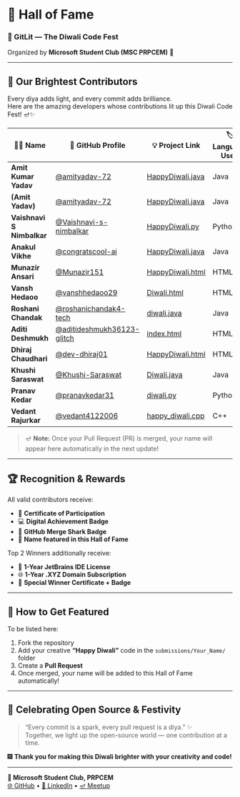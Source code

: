# 🏅 Hall of Fame  
### 🎇 GitLit — The Diwali Code Fest  
Organized by **Microsoft Student Club (MSC PRPCEM)** 💙  

---

## 🌟 Our Brightest Contributors  
Every diya adds light, and every commit adds brilliance.  
Here are the amazing developers whose contributions lit up this Diwali Code Fest! 🪔✨  

| 🧑‍💻 **Name** | 🔗 **GitHub Profile** | 💡 **Project Link** | 🏷️ **Language Used** | 🎖️ **Status** |
|----------------|-----------------------|----------------------|----------------------|----------------|
| **Amit Kumar Yadav** | [@amityadav-72](https://github.com/amityadav-72) | [HappyDiwali.java](submissions/AmitYadav/HappyDiwali.java) |  Java | ✅ Merged |
| **(Amit Yadav)** | [@amityadav-72](https://github.com/amityadav-72) | [HappyDiwali.java](submissions/AmitKumarYadav/HappyDiwali.java) |  Java | ✅ Merged |
| **Vaishnavi S Nimbalkar** | [@Vaishnavi-s-nimbalkar](https://github.com/Vaishnavi-s-nimbalkar) | [HappyDiwali.py](submissions/Vaishnavi-s-nimbalkar%20/HappyDiwali.py) |  Python | ✅ Merged |
| **Anakul Vikhe** | [@congratscool-ai](https://github.com/congratscool-ai) | [HappyDiwali.java](submissions/Anakul%20Vikhe/Happy%20Diwali.java) |  Java | ✅ Merged |
| **Munazir Ansari** | [@Munazir151](https://github.com/Munazir151) | [HappyDiwali.html](submissions/Munazir%20Ansari/HappyDiwali.html) |  HTML | ✅ Merged |
| **Vansh Hedaoo** | [@vanshhedaoo29](https://github.com/vanshhedaoo29) | [Diwali.html](submissions/Vansh%20Hedaoo/Diwali.html) |  HTML | ✅ Merged |
| **Roshani Chandak** | [@roshanichandak4-tech](https://github.com/roshanichandak4-tech) | [diwali.java](submissions/ROSHANICHANDAK/diwali) |  Java | ✅ Merged |
| **Aditi Deshmukh** | [@aditideshmukh36123-glitch](https://github.com/aditideshmukh36123-glitch) | [index.html](submissions/Aditi%20Deshmukh/index.html) |  HTML | ✅ Merged |
| **Dhiraj Chaudhari** | [@dev-dhiraj01](https://github.com/dev-dhiraj01) | [HappyDiwali.html](submissions/DhirajChaudhari/HappyDiwali.html) |  HTML | ✅ Merged |
| **Khushi Saraswat** | [@Khushi-Saraswat](https://github.com/Khushi-Saraswat) | [Diwali.java](submissions/Khushi%20Saraswat/Diwali.java) |  Java | ✅ Merged |
| **Pranav Kedar** | [@pranavkedar31](https://github.com/pranavkedar31) | [diwali.py](submissions/pranavkedar/diwali.py) |  Python| ✅ Merged |
| **Vedant Rajurkar** | [@vedant4122006](https://github.com/vedant4122006) | [happy_diwali.cpp](submissions/Vedant_Rajurkar/happy_diwali.cpp) |  C++| ✅ Merged |



> 🪔 **Note:** Once your Pull Request (PR) is merged, your name will appear here automatically in the next update!

---

## 🏆 Recognition & Rewards  

All valid contributors receive:  
- 📜 **Certificate of Participation**  
- 💻 **Digital Achievement Badge**  
- 🦈 **GitHub Merge Shark Badge**  
- 🌟 **Name featured in this Hall of Fame**  

Top 2 Winners additionally receive:  
- 🧠 **1-Year JetBrains IDE License**  
- 🌐 **1-Year .XYZ Domain Subscription**  
- 🏅 **Special Winner Certificate + Badge**

---

## 💬 How to Get Featured  

To be listed here:
1. Fork the repository  
2. Add your creative **“Happy Diwali”** code in the `submissions/Your_Name/` folder  
3. Create a **Pull Request**  
4. Once merged, your name will be added to this Hall of Fame automatically!  

---

## 🎉 Celebrating Open Source & Festivity  

> “Every commit is a spark, every pull request is a diya.” ✨  
Together, we light up the open-source world — one contribution at a time.  

🎆 **Thank you for making this Diwali brighter with your creativity and code!**  

---
**💙 Microsoft Student Club, PRPCEM**  
[🌐 GitHub](https://github.com/mscprpcem) • [💼 LinkedIn](https://www.linkedin.com/company/mscprpcem) • [🪔 Meetup](https://www.meetup.com/global-ai-amravati/events/311534762/)
